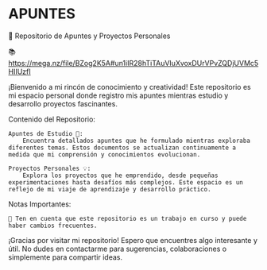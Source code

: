 # APUNTES 
🚀 Repositorio de Apuntes y Proyectos Personales 

📚 https://mega.nz/file/BZog2K5A#un1iIR28hTiTAuVIuXvoxDUrVPvZQDjUVMc5HIIUzfI

 
¡Bienvenido a mi rincón de conocimiento y creatividad! Este repositorio es mi espacio personal donde registro mis apuntes mientras estudio y desarrollo proyectos fascinantes.

Contenido del Repositorio:

    Apuntes de Estudio 📖:
        Encuentra detallados apuntes que he formulado mientras exploraba diferentes temas. Estos documentos se actualizan continuamente a medida que mi comprensión y conocimientos evolucionan.

    Proyectos Personales 💡:
        Explora los proyectos que he emprendido, desde pequeñas experimentaciones hasta desafíos más complejos. Este espacio es un reflejo de mi viaje de aprendizaje y desarrollo práctico.

Notas Importantes:

    🚨 Ten en cuenta que este repositorio es un trabajo en curso y puede haber cambios frecuentes.

¡Gracias por visitar mi repositorio! Espero que encuentres algo interesante y útil. No dudes en contactarme para sugerencias, colaboraciones o simplemente para compartir ideas.
